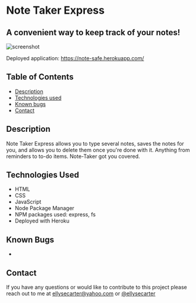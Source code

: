 # Note Taker Express

## A convenient way to keep track of your notes!


![screenshot](assets/images/screenshot2.png)

Deployed application: https://note-safe.herokuapp.com/ 

## Table of Contents 

* [Description](#description)
* [Technologies used](#technologies-used)
* [Known bugs](#known-bugs)
* [Contact](#contact)

## Description 

Note Taker Express allows you to type several notes, saves the notes for you, and allows you to delete them once you're done with it. Anything from reminders to to-do items. Note-Taker got you covered. 

## Technologies Used
* HTML
* CSS
* JavaScript
* Node Package Manager
* NPM packages used: express, fs
* Deployed with Heroku


## Known Bugs
*  

## Contact 

If you have any questions or would like to contribute to this project please reach out to me at ellysecarter@yahoo.com or [@ellysecarter](https://github.com/ellysecarter)


